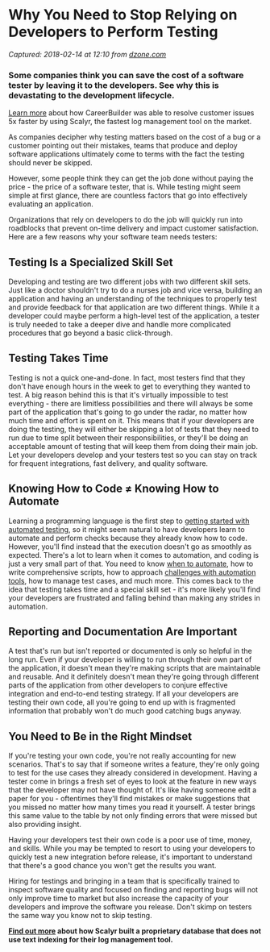 # Why You Need to Stop Relying on Developers to Perform Testing

_Captured: 2018-02-14 at 12:10 from [dzone.com](https://dzone.com/articles/why-you-need-to-stop-relying-on-developers-to-perf?edition=362092&utm_source=Daily%20Digest&utm_medium=email&utm_campaign=Daily%20Digest%202018-02-13)_

### Some companies think you can save the cost of a software tester by leaving it to the developers. See why this is devastating to the development lifecycle.

[Learn more](https://dzone.com/go?i=250324&u=http%3A%2F%2Fblog.scalyr.com%2F2017%2F08%2Fcareerbuilder-resolves-customer-issues-5x-faster-scalyr%2F) about how CareerBuilder was able to resolve customer issues 5x faster by using Scalyr, the fastest log management tool on the market.

As companies decipher why testing matters based on the cost of a bug or a customer pointing out their mistakes, teams that produce and deploy software applications ultimately come to terms with the fact the testing should never be skipped.

However, some people think they can get the job done without paying the price - the price of a software tester, that is. While testing might seem simple at first glance, there are countless factors that go into effectively evaluating an application.

Organizations that rely on developers to do the job will quickly run into roadblocks that prevent on-time delivery and impact customer satisfaction. Here are a few reasons why your software team needs testers:

## **Testing Is a Specialized Skill Set**

Developing and testing are two different jobs with two different skill sets. Just like a doctor shouldn't try to do a nurses job and vice versa, building an application and having an understanding of the techniques to properly test and provide feedback for that application are two different things. While it a developer could maybe perform a high-level test of the application, a tester is truly needed to take a deeper dive and handle more complicated procedures that go beyond a basic click-through.

## **Testing Takes Time**

Testing is not a quick one-and-done. In fact, most testers find that they don't have enough hours in the week to get to everything they wanted to test. A big reason behind this is that it's virtually impossible to test everything - there are limitless possibilities and there will always be some part of the application that's going to go under the radar, no matter how much time and effort is spent on it. This means that if your developers are doing the testing, they will either be skipping a lot of tests that they need to run due to time split between their responsibilities, or they'll be doing an acceptable amount of testing that will keep them from doing their main job. Let your developers develop and your testers test so you can stay on track for frequent integrations, fast delivery, and quality software.

## **Knowing How to Code ≠ Knowing How to Automate**

Learning a programming language is the first step to [getting started with automated testing](https://crossbrowsertesting.com/blog/test-automation/automated-testing-manual-tester/), so it might seem natural to have developers learn to automate and perform checks because they already know how to code. However, you'll find instead that the execution doesn't go as smoothly as expected. There's a lot to learn when it comes to automation, and coding is just a very small part of that. You need to know [when to automate](https://crossbrowsertesting.com/blog/test-automation/prioritizing-test-automation/), how to write comprehensive scripts, how to approach [challenges with automation tools](https://crossbrowsertesting.com/blog/selenium/problems-selenium-webdriver/), how to manage test cases, and much more. This comes back to the idea that testing takes time and a special skill set - it's more likely you'll find your developers are frustrated and falling behind than making any strides in automation.

## **Reporting and Documentation Are Important**

A test that's run but isn't reported or documented is only so helpful in the long run. Even if your developer is willing to run through their own part of the application, it doesn't mean they're making scripts that are maintainable and reusable. And it definitely doesn't mean they're going through different parts of the application from other developers to conjure effective integration and end-to-end testing strategy. If all your developers are testing their own code, all you're going to end up with is fragmented information that probably won't do much good catching bugs anyway.

## **You Need to Be in the Right Mindset**

If you're testing your own code, you're not really accounting for new scenarios. That's to say that if someone writes a feature, they're only going to test for the use cases they already considered in development. Having a tester come in brings a fresh set of eyes to look at the feature in new ways that the developer may not have thought of. It's like having someone edit a paper for you - oftentimes they'll find mistakes or make suggestions that you missed no matter how many times you read it yourself. A tester brings this same value to the table by not only finding errors that were missed but also providing insight.

Having your developers test their own code is a poor use of time, money, and skills. While you may be tempted to resort to using your developers to quickly test a new integration before release, it's important to understand that there's a good chance you won't get the results you want.

Hiring for testings and bringing in a team that is specifically trained to inspect software quality and focused on finding and reporting bugs will not only improve time to market but also increase the capacity of your developers and improve the software you release. Don't skimp on testers the same way you know not to skip testing.

**[Find out more](https://dzone.com/go?i=250325&u=http%3A%2F%2Fblog.scalyr.com%2F2014%2F05%2Fsearching-20-gbsec-systems-engineering-before-algorithms%2F) about how Scalyr built a proprietary database that does not use text indexing for their log management tool.**
